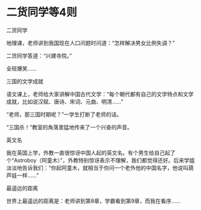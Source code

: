 # 二货同学等4则

二货同学

地理课，老师讲到我国现在人口问题时问道：“怎样解决男女比例失调？”

二货同学答道：“兴建寺院。”

全班爆笑……

三国的文学成就

语文课上，老师给大家讲解中国古代文学：“每个朝代都有自己的文学特点和文学成就，比如说汉赋、唐诗、宋词、元曲、明清……”

“老师，那三国时期呢？”一学生打断了老师的话。

“三国杀！”教室的角落里猛地传来了一个兴奋的声音。

英文名

我在英国上学，外教一直很惊讶中国人起的英文名。有个男生给自己起了个“Astroboy（阿童木）”，外教特别惊讶表示不理解，我们都觉得还好。后来学姐淡淡地告诉我们：“你起阿童木，就相当于你问一个老外他的中国名字，他说叫葫芦娃一样……”

最遥远的距离

世界上最遥远的距离是：老师讲到第8章，学霸看到第9章，而我在看序……